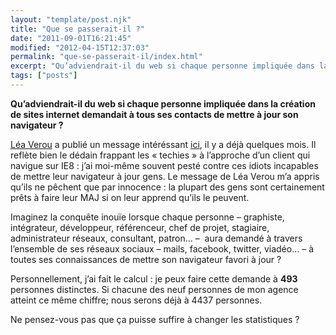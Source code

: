 ```yaml
---
layout: "template/post.njk"
title: "Que se passerait-il ?"
date: "2011-09-01T16:21:45"
modified: "2012-04-15T12:37:03"
permalink: "que-se-passerait-il/index.html"
excerpt: "Qu’adviendrait-il du web si chaque personne impliquée dans la création de sites internet demandait à tous ses contacts de mettre à jour son navigateur ? Léa Verou a publié un message intéréssant ici, il y a déjà quelques mois. Il reflète bien le dédain frappant les «&nbsp;techies&nbsp;» à l’approche d’un client qui navigue sur IE8 […]"
tags: ["posts"]
---
```

**Qu’adviendrait-il du web si chaque personne impliquée dans la création de sites internet demandait à tous ses contacts de mettre à jour son navigateur ?**

[Léa Verou](https://twitter.com/#!/LeaVerou "Léa Verou sur Twitter") a publié un message intéréssant [ici](https://tweeplus.com/?#Yesterday%2C+I+saw+that+a+non-techie+friend+had+IE8%2E+I+explained+to+her+how+we+developers+struggle+with+IE%2C+especially+%3C+9%2E+I+showed+her+examples+of+CSS3+websites+and+how+they+display+on+Chrome%2C+Firefox+and+IE8%2E+She+was+very+surprised+and+said+she+thought+they+were+all+the+same+and+will+always+update+ASAP+from+now+on%2E+The+moral+is%3A+Developers%2C+don%E2%80%99t+think+that+people+don%E2%80%99t+care%2E+People+naturally+don%27t+want+to+cause+trouble+to+others%2E+Explain+to+them+what+we+go+through%2E+One+person+at+a+time%2E+We+can+do+it), il y a déjà quelques mois. Il reflète bien le dédain frappant les «&nbsp;techies&nbsp;» à l’approche d’un client qui navigue sur IE8 : j’ai moi-même souvent pesté contre ces idiots incapables de mettre leur navigateur à jour gens. Le message de Léa Verou m’a appris qu’ils ne pêchent que par innocence : la plupart des gens sont certainement prêts à faire leur MAJ si on leur apprend qu’ils le peuvent.

Imaginez la conquête inouïe lorsque chaque personne – graphiste, intégrateur, développeur, référenceur, chef de projet, stagiaire, administrateur réseaux, consultant, patron… – &nbsp;aura demandé&nbsp;à travers l’ensemble de ses réseaux sociaux – mails, facebook, twitter, viadéo… – à toutes ses connaissances de mettre son navigateur favori à jour ?

Personnellement, j’ai fait le calcul : je peux faire cette demande à **493** personnes distinctes. Si chacune des neuf personnes de mon agence atteint ce même chiffre; nous serons déjà à 4437 personnes.

Ne pensez-vous pas que ça puisse suffire à changer les statistiques ?

